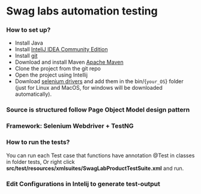 Swag labs automation testing
==========================

### How to set up?
* Install Java 
* Install [InteliJ IDEA Community Edition](https://www.jetbrains.com/idea/download)
* Install [git](https://git-scm.com/downloads)
* Download and install Maven [Apache Maven](https://maven.apache.org/download.cgi)
* Clone the project from the git repo
* Open the project using Intellij
* Download [selenium drivers](https://selenium.dev/documentation/en/webdriver/driver_requirements/#quick-reference)
and add them in the bin/{```your_OS```} folder (just for Linux and MacOS, for windows will be downloaded automatically).

### Source is structured follow Page Object Model design pattern
### Framework: Selenium Webdriver + TestNG
### How to run the tests?
You can run each Test case that functions have annotation @Test in classes in folder tests,
Or right click **src/test/resources/xmlsuites/SwagLabProductTestSuite.xml** and run. 
### Edit Configurations in Intelij to generate test-output
